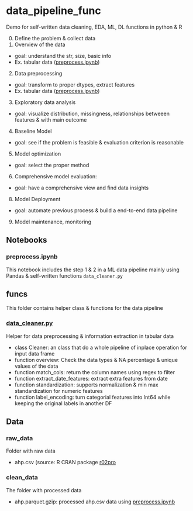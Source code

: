 # data_pipeline_func
Demo for self-written data cleaning, EDA, ML, DL functions in python &amp; R

0. Define the problem & collect data
1. Overview of the data 
  * goal: understand the str, size, basic info
  * Ex. tabular data ([preprocess.ipynb](https://github.com/tctsung/data_pipeline_func/blob/main/preprocess.ipynb))
2. Data preprocessing 
  * goal: transform to proper dtypes, extract features
  * Ex. tabular data ([preprocess.ipynb](https://github.com/tctsung/data_pipeline_func/blob/main/preprocess.ipynb))
3. Exploratory data analysis
  * goal: visualize distribution, missingness, relationships betweeen features & with main outcome
4. Baseline Model
  * goal: see if the problem is feasible & evaluation criterion is reasonable
5. Model optimization
  * goal: select the proper method
6. Comprehensive model evaluation:
  * goal: have a comprehensive view and find data insights
8. Model Deployment
  * goal: automate previous process & build a end-to-end data pipeline
9. Model maintenance, monitoring

## Notebooks

### preprocess.ipynb
This notebook includes the step 1 & 2 in a ML data pipeline mainly using Pandas & self-written functions `data_cleaner.py`

## funcs

This folder contains helper class & functions for the data pipeline

### [data_cleaner.py](https://github.com/tctsung/data_pipeline_func/blob/main/funcs/data_cleaner.py)

Helper for data preprocessing & information extraction in tabular data

* class Cleaner: an class that do a whole pipeline of inplace operation for input data frame
* function overview: Check the data types & NA percentage & unique values of the data
* function match_cols: return the column names using regex to filter
* function extract_date_features: extract extra features from date 
* function standardization: supports normalization & min max standardization for numeric features
* function label_encoding: turn categorial features into Int64 while keeping the original labels in another DF

## Data

### raw_data

Folder with raw data
* ahp.csv (source: R CRAN package [r02pro](https://r02pro.github.io/)

### clean_data

The folder with processed data

* ahp.parquet.gzip: processed ahp.csv data using [preprocess.ipynb](https://github.com/tctsung/data_pipeline_func/blob/main/preprocess.ipynb) 

